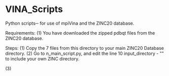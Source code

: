 # VINA_Scripts
Python scripts─ for use of mpiVina and the ZINC20 database.

Requirements:
(1) You have downloaded the zipped pdbqt files from the ZINC20 database.

Steps:
(1) Copy the 7 files from this directory to your main ZINC20 Database directory.
(2) Go to n_main_script.py, and edit the line
10 input_directory - "<path to main ZINC directory>"
to include your own ZINC directory.

(3) 
